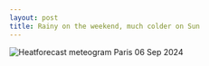 ```yaml
---
layout: post
title: Rainy on the weekend, much colder on Sun
---
```


![Heatforecast meteogram Paris 06 Sep 2024](https://heatforecast.github.io/images/paris_2024090600.png)